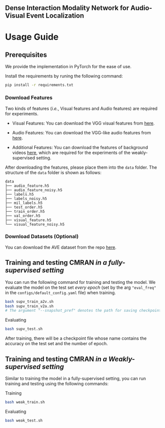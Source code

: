 ## Dense Interaction Modality Network for Audio-Visual Event Localization


# Usage Guide

## Prerequisites

We provide the implementation in PyTorch for the ease of use. 
             
Install the requirements by runing the following command:

```bash
pip install -r requirements.txt
```

### Download Features

Two kinds of features (*i.e.*, Visual features and Audio features) are required for experiments.

- Visual Features: You can download the VGG visual features from [here][Visual_feature].

- Audio Features: You can download the VGG-like audio features from [here][Audio_feature].

- Additional Features: You can download the features of background videos [here][Noisy_visual_feature], which are required for the experiments of the weakly-supervised setting.

After downloading the features, please place them into the `data` folder. The structure of the `data` folder is shown as follows:
```
data
├── audio_feature.h5
├── audio_feature_noisy.h5
├── labels.h5
├── labels_noisy.h5
├── mil_labels.h5
├── test_order.h5
├── train_order.h5
├── val_order.h5
├── visual_feature.h5
└── visual_feature_noisy.h5

```


### Download Datasets (Optional)

You can download the AVE dataset from the repo [here][AVE_dataset].


## Training and testing CMRAN *in a fully-supervised setting*

You can run the following command for training and testing the model.
We evaluate the model on the test set *every epoch* (set by the arg `"eval_freq"` in the `configs/default_config.yaml` file) when training.
```bash
bash supv_train_a2v.sh
bash supv_train_v2a.sh
# The argument "--snapshot_pref" denotes the path for saving checkpoints and code.
```
Evaluating

```bash
bash supv_test.sh
```

After training, there will be a checkpoint file whose name contains the accuracy on the test set and the number of epoch.


## Training and testing CMRAN *in a Weakly-supervised setting*

Similar to training the model in a fully-supervised setting, you can run training and testing using the following commands:

Training
```bash
bash weak_train.sh
```

Evaluating
```bash
bash weak_test.sh
```


[AVE_dataset]:  https://drive.google.com/open?id=1FjKwe79e0u96vdjIVwfRQ1V6SoDHe7kK
[Audio_feature]: https://drive.google.com/file/d/1F6p4BAOY-i0fDXUOhG7xHuw_fnO5exBS/view?usp=sharing
[Visual_feature]: https://drive.google.com/file/d/1hQwbhutA3fQturduRnHMyfRqdrRHgmC9/view?usp=sharing
[Noisy_visual_feature]: https://drive.google.com/file/d/1I3OtOHJ8G1-v5G2dHIGCfevHQPn-QyLh/view?usp=sharing
[YAPENG]: https://github.com/YapengTian/AVE-ECCV18
